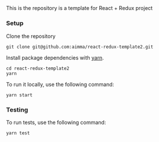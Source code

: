 ##

This is the repository is a template for React + Redux project

### Setup

Clone the repository

```
git clone git@github.com:aimma/react-redux-template2.git
```

Install package dependencies with [yarn](https://yarnpkg.com/en/).

```
cd react-redux-template2
yarn
```

To run it locally, use the following command:

```
yarn start
```

### Testing

To run tests, use the following command:

```
yarn test
```
